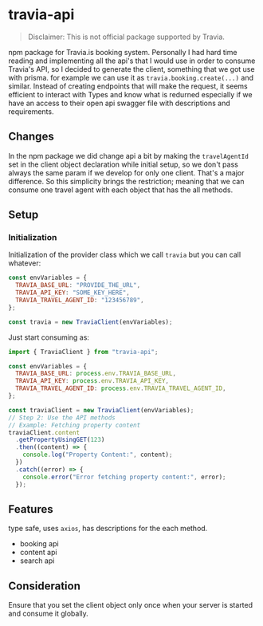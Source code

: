 # travia-api

> Disclaimer: This is not official package supported by Travia.

npm package for Travia.is booking system. Personally I had hard time reading and implementing all the api's that I would use in order to consume Travia's API, so I decided to generate the client, something that we got use with prisma. for example we can use it as `travia.booking.create(...)` and similar. Instead of creating endpoints that will make the request, it seems efficient to interact with Types and know what is redurned especially if we have an access to their open api swagger file with descriptions and requirements.

## Changes

In the npm package we did change api a bit by making the `travelAgentId` set in the client object declaration while initial setup, so we don't pass always the same param if we develop for only one client. That's a major difference. So this simplicity brings the restriction; meaning that we can consume one travel agent with each object that has the all methods.

## Setup

### Initialization

Initialization of the provider class which we call `travia` but you can call whatever:

```js
const envVariables = {
  TRAVIA_BASE_URL: "PROVIDE_THE_URL",
  TRAVIA_API_KEY: "SOME_KEY_HERE",
  TRAVIA_TRAVEL_AGENT_ID: "123456789",
};

const travia = new TraviaClient(envVariables);
```

Just start consuming as:

```js
import { TraviaClient } from "travia-api";

const envVariables = {
  TRAVIA_BASE_URL: process.env.TRAVIA_BASE_URL,
  TRAVIA_API_KEY: process.env.TRAVIA_API_KEY,
  TRAVIA_TRAVEL_AGENT_ID: process.env.TRAVIA_TRAVEL_AGENT_ID,
};

const traviaClient = new TraviaClient(envVariables);
// Step 2: Use the API methods
// Example: Fetching property content
traviaClient.content
  .getPropertyUsingGET(123)
  .then((content) => {
    console.log("Property Content:", content);
  })
  .catch((error) => {
    console.error("Error fetching property content:", error);
  });
```

## Features

type safe, uses `axios`, has descriptions for the each method.

- booking api
- content api
- search api

## Consideration

Ensure that you set the client object only once when your server is started and consume it globally.
